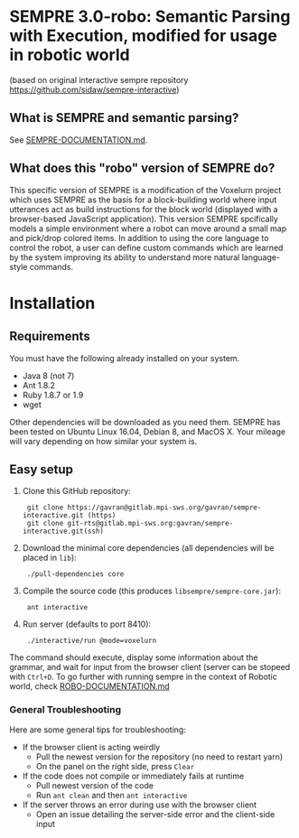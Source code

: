 # SEMPRE 3.0-robo: Semantic Parsing with Execution, modified for usage in robotic world 
(based on original interactive sempre repository https://github.com/sidaw/sempre-interactive)

## What is SEMPRE and semantic parsing?

See [SEMPRE-DOCUMENTATION.md](/SEMPRE-DOCUMENTATION.md).

## What does this "robo" version of SEMPRE do?

This specific version of SEMPRE is a modification of the Voxelurn project which
uses SEMPRE as the basis for a block-building world where input utterances act
as build instructions for the block world (displayed with a browser-based
JavaScript application). This version SEMPRE spcifically models a simple
environment where a robot can move around a small map and pick/drop colored
items. In addition to using the core language to control the robot, a user can
define custom commands which are learned by the system improving its ability to
understand more natural language-style commands.

# Installation

## Requirements

You must have the following already installed on your system.

- Java 8 (not 7)
- Ant 1.8.2
- Ruby 1.8.7 or 1.9
- wget

Other dependencies will be downloaded as you need them. SEMPRE has been tested
on Ubuntu Linux 16.04, Debian 8, and MacOS X. Your mileage will vary depending
on how similar your system is.

## Easy setup

1. Clone this GitHub repository:

        git clone https://gavran@gitlab.mpi-sws.org/gavran/sempre-interactive.git (https)
        git clone git-rts@gitlab.mpi-sws.org:gavran/sempre-interactive.git(ssh)

2. Download the minimal core dependencies (all dependencies will be placed in `lib`):

        ./pull-dependencies core

3. Compile the source code (this produces `libsempre/sempre-core.jar`):

        ant interactive

4. Run server (defaults to port 8410):

        ./interactive/run @mode=voxelurn

The command should execute, display some information about the grammar, and
wait for input from the browser client (server can be stopeed with `Ctrl+D`.
To go further with running sempre in the context of Robotic world, check
[ROBO-DOCUMENTATION.md](https://gitlab.mpi-sws.org/gavran/sempre-interactive/blob/master/ROBO-DOCUMENTATION.md)

### General Troubleshooting

Here are some general tips for troubleshooting:

- If the browser client is acting weirdly
	- Pull the newest version for the repository (no need to restart yarn)
	- On the panel on the right side, press `Clear`
- If the code does not compile or immediately fails at runtime
	- Pull newest version of the code
	- Run `ant clean` and then `ant interactive`
- If the server throws an error during use with the browser client
	- Open an issue detailing the server-side error and the client-side input


